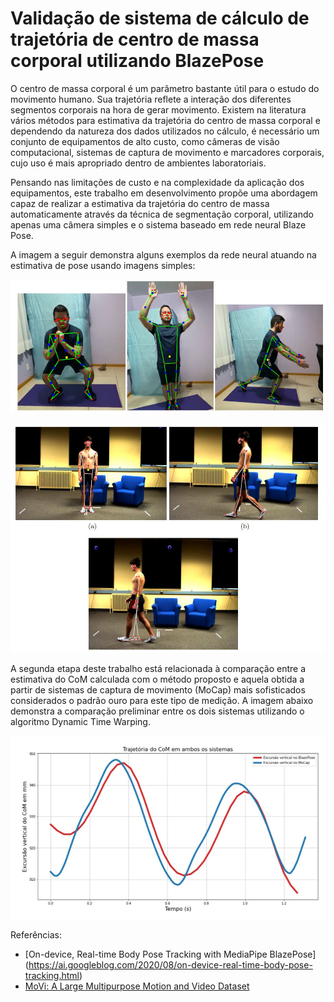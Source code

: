 # Validação de sistema de cálculo de trajetória de centro de massa corporal utilizando BlazePose

O centro de massa corporal é um parâmetro bastante útil para o estudo do movimento humano. Sua trajetória reflete a interação dos diferentes segmentos corporais na hora de gerar movimento. Existem na literatura vários métodos para estimativa da trajetória do centro de massa corporal e dependendo da natureza dos dados utilizados no cálculo, é necessário um conjunto de equipamentos de alto custo, como câmeras de visão computacional, sistemas de captura de movimento e marcadores corporais, cujo uso é mais apropriado dentro de ambientes laboratoriais. 

Pensando nas limitações de custo e na complexidade da aplicação dos equipamentos, este trabalho em desenvolvimento propõe uma abordagem capaz de realizar a estimativa da trajetória do centro de massa automaticamente através da técnica de segmentação corporal, utilizando apenas uma câmera simples e o sistema baseado em rede neural Blaze Pose.

A imagem a seguir demonstra alguns exemplos da rede neural atuando na estimativa de pose usando imagens simples:

<p align="center">
  <img src="https://github.com/gustavomontoli/Validation-of-CoM-trajectory-Estimation-using-neural-network/blob/main/imagens/imagem1.JPG" alt="Exemplos de imagens com rede neural"/>
</p>

<p align="center">
  <img src="https://github.com/gustavomontoli/Validation-of-CoM-trajectory-Estimation-using-neural-network/blob/main/imagens/imagem3.JPG" alt="Exemplos de imagens com rede neural"/>
</p>

A segunda etapa deste trabalho está relacionada à comparação entre a estimativa do CoM calculada com o método proposto e aquela obtida a partir de sistemas de captura de movimento (MoCap) mais sofisticados considerados o padrão ouro para este tipo de medição. A imagem abaixo demonstra a comparação preliminar entre os dois sistemas utilizando o algoritmo Dynamic Time Warping.

<p align="center">
  <img src="https://github.com/gustavomontoli/Validation-of-CoM-trajectory-Estimation-using-neural-network/blob/main/imagens/imagem2.JPG" alt="Exemplos de imagens com rede neural"/>
</p>

Referências: 

- [On-device, Real-time Body Pose Tracking with MediaPipe BlazePose] (https://ai.googleblog.com/2020/08/on-device-real-time-body-pose-tracking.html)
- [MoVi: A Large Multipurpose Motion and Video Dataset](https://dataverse.scholarsportal.info/dataset.xhtml?persistentId=doi:10.5683/SP2/JRHDRN)

